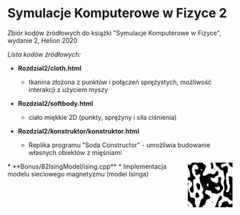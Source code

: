 ﻿# Symulacje Komputerowe w Fizyce 2

Zbiór kodów źródłowych do książki
"Symulacje Komputerowe w Fizyce", wydanie 2, Helion 2020

*Lista kodów źródłowych:*

* **Rozdzial2/cloth.html**
  * tkanina złożona z punktów i połączeń sprężystych, możliwość
interakcji z użyciem myszy

* **Rozdzial2/softbody.html**
  * ciało miękkie 2D (punkty, sprężyny i siła ciśnienia)

* **Rozdzial2/konstruktor/konstruktor.html**
  * Replika programu "Soda Constructor" - umożliwia budowanie 
własnych obiektów z mięśniami


<img align="right" width="100" height="100" src="Bonus/82IsingModel/T1.jpg">
* **Bonus/82IsingModel/ising.cpp**
  * Implementacja modelu sieciowego magnetyzmu (model Isinga)



